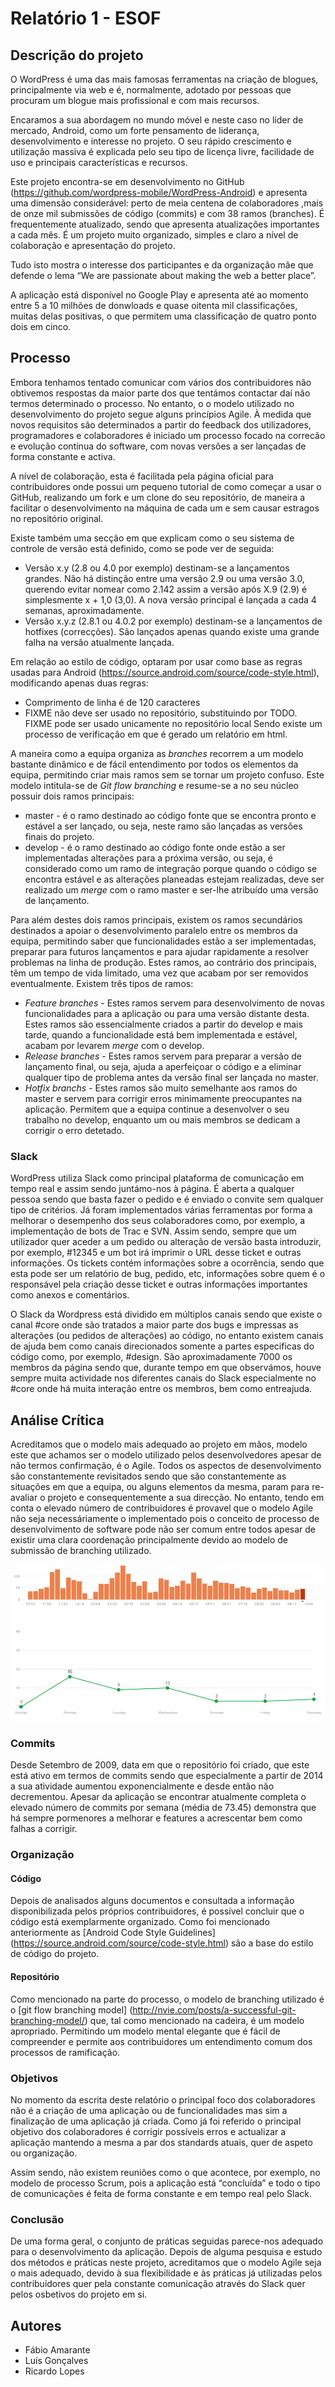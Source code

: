 # Relatório 1 - ESOF #
## Descrição do projeto ##

O WordPress é uma das mais famosas ferramentas na criação de blogues, principalmente via web e é, normalmente, adotado por pessoas que procuram um blogue mais profissional e com mais recursos.

Encaramos a sua abordagem no mundo móvel e neste caso no líder de mercado, Android, como um forte pensamento de liderança, desenvolvimento e interesse no projeto. O seu rápido crescimento e utilização massiva é explicada pelo seu tipo de licença livre, facilidade de uso e principais características e recursos.

Este projeto encontra-se em desenvolvimento no GitHub (https://github.com/wordpress-mobile/WordPress-Android) e apresenta uma dimensão considerável: perto de meia centena de colaboradores ,mais de onze mil submissões de código (commits) e com 38 ramos (branches). É frequentemente atualizado, sendo que apresenta atualizações importantes a cada mês. É um projeto muito organizado, simples e claro a nível de colaboração e apresentação do projeto.

Tudo isto mostra o interesse dos participantes e da organização mãe que defende o lema “We are passionate about making the web a better place”.

A aplicação está disponível no Google Play e apresenta até ao momento entre 5 a 10 milhões de donwloads e quase oitenta mil classificações, muitas delas positivas, o que permitem uma classificação de quatro ponto dois em cinco.


## Processo ##

Embora tenhamos tentado comunicar com vários dos contribuidores não obtivemos respostas da maior parte dos que tentámos contactar daí não termos determinado o processo. No entanto, o o modelo utilizado no desenvolvimento do projeto segue alguns princípios Agile. À medida que novos requisitos são determinados a partir do feedback dos utilizadores, programadores e colaboradores é iniciado um processo focado na correcão e evolução contínua do software, com novas versões a ser lançadas de forma constante e activa.

A nível de colaboração, esta é facilitada pela página oficial para contribuidores onde possui um pequeno tutorial de como começar a usar o GitHub, realizando um fork e um clone do seu repositório, de maneira a facilitar o desenvolvimento na máquina de cada um e sem causar estragos no repositório original.

Existe também uma secção em que explicam como o seu sistema de controle de versão está definido, como se pode ver de seguida:
* Versão x.y (2.8 ou 4.0 por exemplo) destinam-se a lançamentos grandes. Não há distinção entre uma versão 2.9 ou uma versão 3.0, querendo evitar nomear como 2.142 assim a versão após X.9 (2.9) é simplesmente x + 1,0 (3,0). A nova versão principal é lançada a cada 4 semanas, aproximadamente.
* Versão x.y.z (2.8.1 ou 4.0.2 por exemplo) destinam-se a lançamentos de hotfixes (correcções). São lançados apenas quando existe uma grande falha na versão atualmente lançada.

Em relação ao estilo de código, optaram por usar como base as regras usadas para Android (https://source.android.com/source/code-style.html), modificando apenas duas regras:
* Comprimento de linha é de 120 caracteres
* FIXME não deve ser usado no repositório, substituindo por TODO. FIXME pode ser usado unicamente no repositório local
Sendo existe um processo de verificação em que é gerado um relatório em html.

A maneira como a equipa organiza as *branches* recorrem a um modelo bastante dinâmico e de fácil entendimento por todos os elementos da equipa, permitindo criar mais ramos sem se tornar um projeto confuso. Este modelo intitula-se de *Git flow branching* e resume-se a no seu núcleo possuir dois ramos principais:

* master - é o ramo destinado ao código fonte que se encontra pronto e estável a ser lançado, ou seja, neste ramo são lançadas as versões finais do projeto.
* develop - é o ramo destinado ao código fonte onde estão a ser implementadas alterações para a próxima versão, ou seja, é considerado como um ramo de integração porque quando o código se encontra estável e as alterações planeadas estejam realizadas, deve ser realizado um *merge* com o ramo master e ser-lhe atribuído uma versão de lançamento.

Para além destes dois ramos principais, existem os ramos secundários destinados a apoiar o desenvolvimento paralelo entre os membros da equipa, permitindo saber que funcionalidades estão a ser implementadas, preparar para futuros lançamentos e para ajudar rapidamente a resolver problemas na linha de produção. Estes ramos, ao contrário dos principais, têm um tempo de vida limitado, uma vez que acabam por ser removidos eventualmente. Existem três tipos de ramos:

* *Feature branches* - Estes ramos servem para desenvolvimento de novas funcionalidades para a aplicação ou para uma versão distante desta. Estes ramos são essencialmente criados a partir do develop e mais tarde, quando a funcionalidade está bem implementada e estável, acabam por levarem *merge* com o develop.
* *Release branches* - Estes ramos servem para preparar a versão de lançamento final, ou seja, ajuda a aperfeiçoar o código e a eliminar qualquer tipo de problema antes da versão final ser lançada no master.
* *Hotfix branchs* - Estes ramos são muito semelhante aos ramos do master e servem para corrigir erros minimamente preocupantes na aplicação. Permitem que a equipa continue a desenvolver o seu trabalho no develop, enquanto um ou mais membros se dedicam a corrigir o erro detetado.

### Slack ###

WordPress utiliza Slack como principal plataforma de comunicação em tempo real e assim sendo juntámo-nos à página. É aberta a qualquer pessoa sendo que basta fazer o pedido e é enviado o convite sem qualquer tipo de critérios. Já foram implementados várias ferramentas por forma a melhorar o desempenho dos seus colaboradores como, por exemplo, a implementação de bots de Trac e SVN. Assim sendo, sempre que um utilizador quer aceder a um pedido ou alteração de versão basta introduzir, por exemplo, #12345 e um bot irá imprimir o URL desse ticket e outras informações. Os tickets contém informações sobre a ocorrência, sendo que esta pode ser um relatório de bug, pedido, etc, informações sobre quem é o responsável pela criação desse ticket e outras informações importantes como anexos e comentários. 

O Slack da Wordpress está dividido em múltiplos canais sendo que existe o canal #core onde são tratados a maior parte dos bugs e impressas as alterações (ou pedidos de alterações) ao código, no entanto existem canais de ajuda bem como canais direcionados somente a partes especificas do código como, por exemplo, #design. São aproximadamente 7000 os membros da página sendo que, durante tempo em que observámos, houve sempre muita actividade nos diferentes canais do Slack especialmente no #core onde há muita interação entre os membros, bem como entreajuda. 


## Análise Crítica ##

Acreditamos que o modelo mais adequado ao projeto em mãos, modelo este que achamos ser o modelo utilizado pelos desenvolvedores apesar de não termos confirmação, é o Agile. Todos os aspectos de desenvolvimento são constantemente revisitados sendo que são constantemente as situações em que a equipa, ou alguns elementos da mesma, param para re-avaliar o projeto e consequentemente a sua direcção. No entanto, tendo em conta o elevado número de contribuidores é provavel que o modelo Agile não seja necessáriamente o implementado pois o conceito de processo de desenvolvimento de software pode não ser comum entre todos apesar de existir uma clara coordenação principalmente devido ao modelo de submissão de branching utilizado.

![Gráfico de commits](./images/grafico_commits.PNG)

### Commits ###

Desde Setembro de 2009, data em que o repositório foi criado, que este está ativo em termos de commits sendo que especialmente a partir de 2014 a sua atividade aumentou exponencialmente e desde então não decrementou. Apesar da aplicação se encontrar atualmente completa o elevado número de commits por semana (média de 73.45) demonstra que há sempre pormenores a melhorar e features a acrescentar bem como falhas a corrigir.

### Organização ###

#### Código #####

Depois de analisados alguns documentos e consultada a informação disponibilizada pelos próprios contribuidores, é possível concluir que o código está exemplarmente organizado. Como foi mencionado anteriormente as [Android Code Style Guidelines] (https://source.android.com/source/code-style.html) são a base do estilo de código do projeto.

#### Repositório ####

Como mencionado na parte do processo, o modelo de branching utilizado é o [git flow branching model] (http://nvie.com/posts/a-successful-git-branching-model/) que, tal como mencionado na cadeira, é um modelo apropriado. Permitindo um modelo mental elegante que é fácil de compreender e permite aos contribuidores um entendimento comum dos processos de ramificação.

### Objetivos ###

No momento da escrita deste relatório o principal foco dos colaboradores não é a criação de uma aplicação ou de funcionalidades mas sim a finalização de uma aplicação já criada. Como já foi referido o principal objetivo dos colaboradores é corrigir possíveis erros e actualizar a aplicação mantendo a mesma a par dos standards atuais, quer de aspeto ou organização.

Assim sendo, não existem reuniões como o que acontece, por exemplo, no modelo de processo Scrum, pois a aplicação está “concluída” e todo o tipo de comunicações é feita de forma constante e em tempo real pelo Slack.

### Conclusão ###

De uma forma geral, o conjunto de práticas seguidas parece-nos adequado para o desenvolvimento da aplicação. Depois de alguma pesquisa e estudo dos métodos e práticas neste projeto, acreditamos que o modelo Agile seja o mais adequado, devido à sua flexibilidade e às práticas já utilizadas pelos contribuidores quer pela constante comunicação através do Slack quer pelos osbetivos do projeto em si.

## Autores

* Fábio Amarante
* Luís Gonçalves
* Ricardo Lopes
